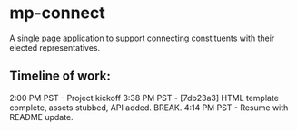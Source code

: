 # mp-connect
A single page application to support connecting constituents with their elected representatives.

## Timeline of work:
2:00 PM PST - Project kickoff
3:38 PM PST - [7db23a3] HTML template complete, assets stubbed, API added. BREAK.
4:14 PM PST - Resume with README update.
